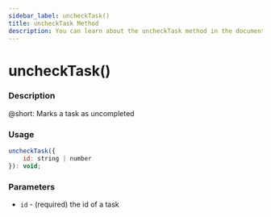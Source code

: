 ```yaml
---
sidebar_label: uncheckTask()
title: uncheckTask Method
description: You can learn about the uncheckTask method in the documentation of the DHTMLX JavaScript To Do List library. Browse developer guides and API reference, try out code examples and live demos, and download a free 30-day evaluation version of DHTMLX To Do List.
---
```


# uncheckTask()

### Description

@short: Marks a task as uncompleted

### Usage

~~~js
uncheckTask({
    id: string | number
}): void;
~~~

### Parameters

- `id` - (required) the id of a task